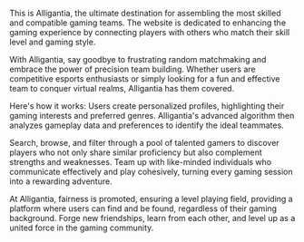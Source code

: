 This is Alligantia, the ultimate destination for assembling the most skilled and compatible gaming teams. The website is dedicated to enhancing the gaming experience by connecting players with others who match their skill level and gaming style.

With Alligantia, say goodbye to frustrating random matchmaking and embrace the power of precision team building. Whether users are competitive esports enthusiasts or simply looking for a fun and effective team to conquer virtual realms, Alligantia has them covered.

Here's how it works: Users create personalized profiles, highlighting their gaming interests and preferred genres. Alligantia's advanced algorithm then analyzes gameplay data and preferences to identify the ideal teammates.

Search, browse, and filter through a pool of talented gamers to discover players who not only share similar proficiency but also complement strengths and weaknesses. Team up with like-minded individuals who communicate effectively and play cohesively, turning every gaming session into a rewarding adventure.

At Alligantia, fairness is promoted, ensuring a level playing field, providing a platform where users can find and be found, regardless of their gaming background. Forge new friendships, learn from each other, and level up as a united force in the gaming community.
